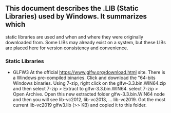 ## This document describes the .LIB (Static Libraries) used by Windows. It summarizes which
static libraries are used and when and where they were originally downloaded from. Some LIBs may
already exist on a system, but these LIBs are placed here for version consistency and convenience.

### Static Libraries

- GLFW3
        At the official  https://www.glfw.org/download.html site. There is a Windows pre-compiled binaries. Click and download the "64-bits Windows binaries. Using 7-zip, right click on the glfw-3.3.bin.WIN64.zip and then select 7-zip > Extract to glfw-3.3.bin.WIN64. select 7-zip > Open Archive.  Open this new extracted folder glfw-3.3.bin.WIN64 node and then you will see lib-vc2012, lib-vc2013, ... lib-vc2019. Got the most current lib-vc2019 glfw3.lib (>> KB) and copied it to this folder.
        
        
        

